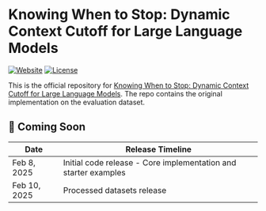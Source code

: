 # Knowing When to Stop: Dynamic Context Cutoff for Large Language Models

[![Website](https://img.shields.io/badge/Website-Project%20Page-red)](https://royxie.com/when-to-stop-project)
[![License](https://img.shields.io/badge/License-Apache%202.0-blue.svg)](https://opensource.org/licenses/Apache-2.0)
<!-- [![arXiv](https://img.shields.io/badge/arXiv-2406.15968-b31b1b.svg)](https://arxiv.org/abs/2406.15968) -->

This is the official repository for [Knowing When to Stop: Dynamic Context Cutoff for Large Language Models](https://royxie.com/when-to-stop-project). The repo contains the original implementation on the evaluation dataset.

## 📅 Coming Soon

| Date | Release Timeline |
|------|---------|
| Feb 8, 2025 | Initial code release - Core implementation and starter examples |
| Feb 10, 2025 | Processed datasets release |
